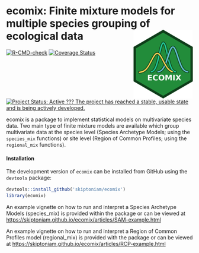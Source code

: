 # ecomix: Finite mixture models for multiple species grouping of ecological data <img src="man/figures/logo.png" align="right" alt="" width="160" />

<!-- badges: start -->

[![R-CMD-check](https://github.com/skiptoniam/ecomix/workflows/R-CMD-check/badge.svg)](https://github.com/skiptoniam/ecomix/actions)
[![Coverage
Status](https://img.shields.io/codecov/c/github/skiptoniam/ecomix/master.svg)](https://codecov.io/github/skiptoniam/ecomix?branch=master)
[![Project Status: Active ??? The project has reached a stable, usable
state and is being actively
developed.](https://www.repostatus.org/badges/latest/active.svg)](https://www.repostatus.org/#active)
<!-- badges: end -->

ecomix is a package to implement statistical models on multivariate
species data. Two main type of finite mixture models are available which
group multivariate data at the species level (Species Archetype Models;
using the `species_mix` functions) or site level (Region of Common
Profiles; using the `regional_mix` functions).

#### Installation

<!-- `ecomix` version 1.0.0 can be install from cran using `install.package("ecomix")`. -->

The development version of `ecomix` can be installed from GitHub using
the `devtools` package:

``` r
devtools::install_github('skiptoniam/ecomix')
library(ecomix)
```

An example vignette on how to run and interpret a Species Archetype
Models (species_mix) is provided within the package or can be viewed at
<https://skiptoniam.github.io/ecomix/articles/SAM-example.html>

An example vignette on how to run and interpret a Region of Common
Profiles model (regional_mix) is provided with the package or can be
viewed at
<https://skiptoniam.github.io/ecomix/articles/RCP-example.html>
